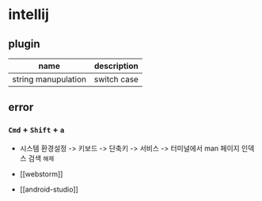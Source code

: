 # intellij

## plugin
| name                | description |
|---------------------|-------------|
| string manupulation | switch case |

## error
### `Cmd` + `Shift` + `a`
- 시스템 환경설정 -> 키보드 -> 단축키 -> 서비스 -> 터미널에서 man 페이지 인덱스 검색 `해제`

- [[webstorm]]
- [[android-studio]]
